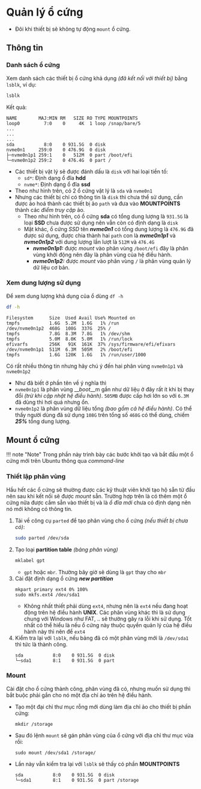 # Quản lý ổ cứng

- Đôi khi thiết bị sẽ không tự động `mount` ổ cứng.

## Thông tin

### Danh sách ổ cứng

Xem danh sách các thiết bị ổ cứng khả dụng _(đã kết nối với thiết bị)_ bằng `lsblk`, ví dụ:

```bash
lsblk
```

Kết quả:

```text
NAME        MAJ:MIN RM   SIZE RO TYPE MOUNTPOINTS
loop0         7:0    0     4K  1 loop /snap/bare/5
...
...
...
sda           8:0    0 931.5G  0 disk
nvme0n1     259:0    0 476.9G  0 disk
├─nvme0n1p1 259:1    0   512M  0 part /boot/efi
└─nvme0n1p2 259:2    0 476.4G  0 part /
```

- Các thiết bị vật lý sẽ được đánh dấu là `disk` với hai loại tiền tố:
    - `sd*`: Định dạng ổ đĩa __hdd__
    - `nvme*`: Định dạng ổ đĩa __ssd__
- Theo như hình trên, có 2 ổ cứng vật lý là `sda` và `nvme0n1`
- Nhưng các thiết bị chỉ có thông tin là `disk` thì chưa thể sử dụng, cần được ảo hoá thành các thiết bị ảo `path` và đưa vào __MOUNTPOINTS__ thành các _điểm truy cập_ ảo.
    - Theo như hình trên, có ổ cứng __sda__ có tổng dung lượng là `931.5G` là loại __SSD__ chưa được sử dụng nên vẫn còn có định dạng là `disk`
    - Mặt khác, ổ cứng _SSD_ tên __*nvme0n1*__ có tổng dung lượng là `476.9G` đã được sử dụng, được chia thành hai `path` con là __*nvme0n1p1*__ và __*nvme0n1p2*__ với dung lượng lần lượt là `512M` và `476.4G`
        - __*nvme0n1p1:*__ được _mount_ vào phân vùng `/boot/efi` đây là phân vùng khởi động nên đây là phân vùng của hệ điều hành.
        - __*nvme0n1p2:*__ được _mount_ vào phân vùng `/` là phân vùng quản lý dữ liệu cơ bản.

### Xem dung lượng sử dụng

Để xem dung lượng khả dụng của ổ dùng `df -h`

```bash
df -h
```
```text
Filesystem      Size  Used Avail Use% Mounted on
tmpfs           1.6G  5.2M  1.6G   1% /run
/dev/nvme0n1p2  468G  108G  337G  25% /
tmpfs           7.8G  8.3M  7.8G   1% /dev/shm
tmpfs           5.0M  8.0K  5.0M   1% /run/lock
efivarfs        256K   91K  161K  37% /sys/firmware/efi/efivars
/dev/nvme0n1p1  511M  6.3M  505M   2% /boot/efi
tmpfs           1.6G  120K  1.6G   1% /run/user/1000
```

Có rất nhiều thông tin nhưng hãy chú ý đến hai phân vùng `nvme0n1p1` và `nvme0n1p2`

- Như đã biết ở phần tên về ý nghĩa thì
- `nvme0n1p1` là phân vùng __*boot*__m gần như dữ liệu ở đây rất ít khi bị thay đổi _(trừ khi cập nhật hệ điều hành)_. `505MB` được cấp hơi lớn so với `6.3M` đã dùng thì hơi quá nhưng ổn.
- `nvme0n1p2` là phân vùng dữ liệu tổng _(bao gồm cả hệ điều hành)_. Có thể thấy người dùng đã sử dụng `108G` trên tổng số `468G` có thể dùng, chiếm __*25%*__ tổng dung lượng.

## Mount ổ cứng

!!! note "Note"
    Trong phần này trình bày các bước khởi tạo và bắt đầu một ổ cứng mới trên Ubuntu thông qua _command-line_

### Thiết lập phân vùng

Hầu hết các ổ cứng sẽ thường được các kỹ thuật viên khởi tạo hộ sẵn từ đầu nên sau khi kết nối sẽ được _mount_ sẵn. Trường hợp trên là có thêm một ổ cứng nữa được cắm sẵn vào thiết bị và là _ổ đĩa mới_ chưa có định dạng nên nó mới không có thông tin.

1. Tải về công cụ `parted` để tạo phân vùng cho ổ cứng _(nếu thiết bị chưa có)_:
    ```bash
    sudo parted /dev/sda
    ```
1. Tạo loại __partition table__ _(bảng phân vùng)_
    ```bash
    mklabel gpt
    ```
    - `gpt` hoặc `mbr`. Thường bây giờ sẽ dùng là `gpt` thay cho `mbr`
1. Cài đặt định dạng ổ cứng __*new partition*__
    ```text
    mkpart primary ext4 0% 100%
    sudo mkfs.ext4 /dev/sda1
    ```
    - Không nhất thiết phải dùng `ext4`, nhưng nên là `ext4` nếu đang hoạt động trên hệ điều hành __UNIX__. Các phân vùng khác thì là sử dụng chung với Windows như FAT, .. sẽ thường gây ra lỗi khi sử dụng. Tốt nhất có thể hiểu là nếu ổ cứng này thuộc quyền quản lý của hệ điều hành này thì nên để `ext4`
1. Kiểm tra lại với `lsblk`, nếu bảng đã có một phân vùng mới là `/dev/sda1` thì tức là thành công.
    ```text
    sda           8:0    0 931.5G  0 disk
    └─sda1        8:1    0 931.5G  0 part 
    ```
### Mount

Cài đặt cho ổ cứng thành công, phân vùng đã có, nhưng muốn sử dụng thì bắt buộc phải gắn cho nó một địa chỉ ảo trên hệ điều hành.

- Tạo một đại chỉ thư mục rỗng mới dùng làm địa chỉ ảo cho thiết bị phần cứng:
    ```text
    mkdir /storage
    ```
- Sau đó lệnh `mount` sẽ gán phân vùng của ổ cứng với địa chỉ thư mục vừa rồi:
    ```text
    sudo mount /dev/sda1 /storage/
    ```
- Lần này vẫn kiểm tra lại với `lsblk` sẽ thấy có phần __MOUNTPOINTS__
    ```text
    sda           8:0    0 931.5G  0 disk
    └─sda1        8:1    0 931.5G  0 part /storage
    ```